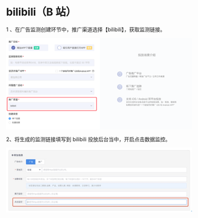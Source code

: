 # bilibili（B 站）

1 、在广告监测创建环节中，推广渠道选择【bilibili】，获取监测链接。

![](../../.gitbook/assets/image%20%2889%29.png)

2、将生成的监测链接填写到 bilibili 投放后台当中，开启点击数据监控。

![](../../.gitbook/assets/image%20%2894%29.png)

